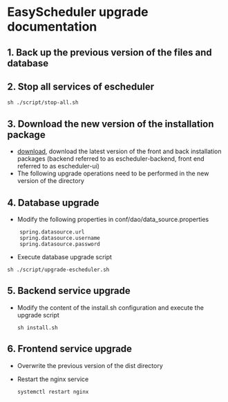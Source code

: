 
# EasyScheduler upgrade documentation

## 1. Back up the previous version of the files and database

## 2. Stop all services of escheduler

 `sh ./script/stop-all.sh`

## 3. Download the new version of the installation package

- [download](#), download the latest version of the front and back installation packages (backend referred to as escheduler-backend, front end referred to as escheduler-ui)
- The following upgrade operations need to be performed in the new version of the directory

## 4. Database upgrade
- Modify the following properties in conf/dao/data_source.properties

```
    spring.datasource.url
    spring.datasource.username
    spring.datasource.password
```

- Execute database upgrade script

`sh ./script/upgrade-escheduler.sh`

## 5. Backend service upgrade

- Modify the content of the install.sh configuration and execute the upgrade script
  
  `sh install.sh`

## 6. Frontend service upgrade

- Overwrite the previous version of the dist directory
- Restart the nginx service
  
    `systemctl restart nginx`
